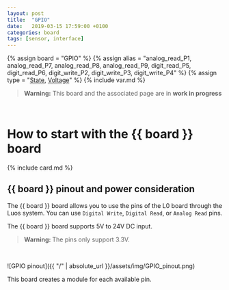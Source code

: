 ```yaml
---
layout: post
title:  "GPIO"
date:   2019-03-15 17:59:00 +0100
categories: board
tags: [sensor, interface]
---
```

{% assign board = "GPIO" %}
{% assign alias = "analog_read_P1, analog_read_P7, analog_read_P8, analog_read_P9, digit_read_P5, digit_read_P6, digit_write_P2, digit_write_P3, digit_write_P4"  %}
{% assign type = "[State](/module/state), [Voltage](/module/voltage)" %}
{% include var.md %}

<blockquote class="warning"><strong>Warning:</strong> This board and the associated page are in <strong>work in progress</strong></blockquote><br />


# How to start with the {{ board }} board
{% include card.md %}


## {{ board }} pinout and power consideration

The {{ board }} board allows you to use the pins of the L0 board through the Luos system. You can use `Digital Write`, `Digital Read`, or `Analog Read` pins.

The {{ board }} board supports 5V to 24V DC input.

<blockquote class="warning"><strong>Warning: </strong>The pins only support 3.3V.</blockquote><br />

![GPIO pinout]({{ "/" | absolute_url }}/assets/img/GPIO_pinout.png)

This board creates a module for each available pin.
